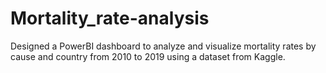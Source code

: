# Mortality_rate-analysis

Designed a PowerBI dashboard to analyze and visualize mortality rates by cause and country
from 2010 to 2019 using a dataset from Kaggle.
